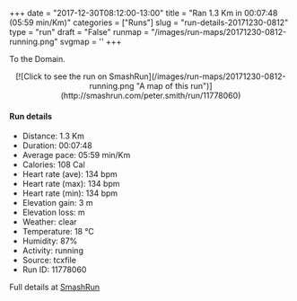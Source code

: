 +++
date = "2017-12-30T08:12:00-13:00"
title = "Ran 1.3 Km in 00:07:48 (05:59 min/Km)"
categories = ["Runs"]
slug = "run-details-20171230-0812"
type = "run"
draft = "False"
runmap = "/images/run-maps/20171230-0812-running.png"
svgmap = '<polyline points="0 50, 3 51, 7 53, 9 52, 10 50, 14 48, 20 38, 20 38, 24 32, 24 30, 25 30, 31 33, 45 42, 48 43, 53 47, 55 48, 56 49, 59 49, 64 51, 66 51, 71 52, 74 53, 79 54, 84 55, 88 59, 91 63, 94 64, 95 65, 100 71, 100 71">'
+++

To the Domain. 

<!--more-->

<center>
[![Click to see the run on SmashRun](/images/run-maps/20171230-0812-running.png "A map of this run")](http://smashrun.com/peter.smith/run/11778060)
</center>

#### Run details

* Distance: 1.3 Km
* Duration: 00:07:48
* Average pace: 05:59 min/Km
* Calories: 108 Cal
* Heart rate (ave): 134 bpm
* Heart rate (max): 134 bpm
* Heart rate (min): 134 bpm
* Elevation gain: 3 m
* Elevation loss:  m
* Weather: clear
* Temperature: 18 &deg;C
* Humidity: 87%
* Activity: running
* Source: tcxfile
* Run ID: 11778060

Full details at [SmashRun](http://smashrun.com/peter.smith/run/11778060)
